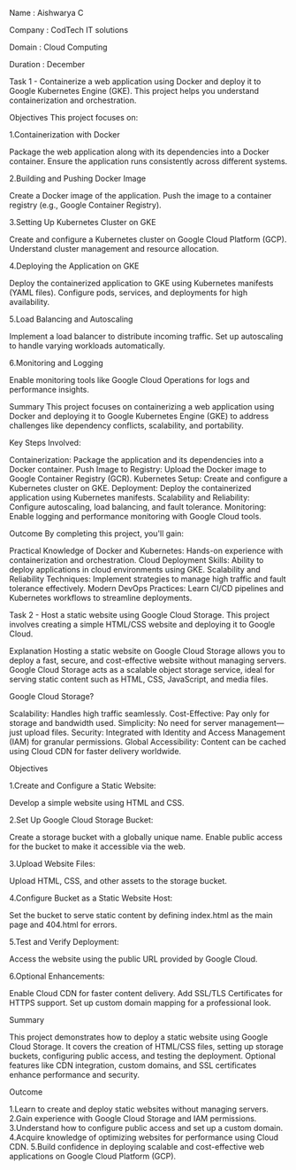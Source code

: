Name : Aishwarya C

Company : CodTech IT solutions

Domain : Cloud Computing

Duration : December

Task 1 - Containerize a web application using Docker and deploy it to
Google Kubernetes Engine (GKE). This project helps you
understand containerization and orchestration.

Objectives
This project focuses on:

1.Containerization with Docker

Package the web application along with its dependencies into a Docker container.
Ensure the application runs consistently across different systems.

2.Building and Pushing Docker Image

Create a Docker image of the application.
Push the image to a container registry (e.g., Google Container Registry).

3.Setting Up Kubernetes Cluster on GKE

Create and configure a Kubernetes cluster on Google Cloud Platform (GCP).
Understand cluster management and resource allocation.

4.Deploying the Application on GKE

Deploy the containerized application to GKE using Kubernetes manifests (YAML files).
Configure pods, services, and deployments for high availability.

5.Load Balancing and Autoscaling

Implement a load balancer to distribute incoming traffic.
Set up autoscaling to handle varying workloads automatically.

6.Monitoring and Logging

Enable monitoring tools like Google Cloud Operations for logs and performance insights.

Summary
This project focuses on containerizing a web application using Docker and deploying it to Google Kubernetes Engine (GKE) to address challenges like dependency conflicts, scalability, and portability.

Key Steps Involved:

Containerization: Package the application and its dependencies into a Docker container.
Push Image to Registry: Upload the Docker image to Google Container Registry (GCR).
Kubernetes Setup: Create and configure a Kubernetes cluster on GKE.
Deployment: Deploy the containerized application using Kubernetes manifests.
Scalability and Reliability: Configure autoscaling, load balancing, and fault tolerance.
Monitoring: Enable logging and performance monitoring with Google Cloud tools.

Outcome
By completing this project, you'll gain:

Practical Knowledge of Docker and Kubernetes: Hands-on experience with containerization and orchestration.
Cloud Deployment Skills: Ability to deploy applications in cloud environments using GKE.
Scalability and Reliability Techniques: Implement strategies to manage high traffic and fault tolerance effectively.
Modern DevOps Practices: Learn CI/CD pipelines and Kubernetes workflows to streamline deployments.

Task 2 - Host a static website using Google Cloud Storage. This project
involves creating a simple HTML/CSS website and deploying it
to Google Cloud.


Explanation
Hosting a static website on Google Cloud Storage allows you to deploy a fast, secure, and cost-effective website without managing servers. Google Cloud Storage acts as a scalable object storage service, ideal for serving static content such as HTML, CSS, JavaScript, and media files.

Google Cloud Storage?

Scalability: Handles high traffic seamlessly.
Cost-Effective: Pay only for storage and bandwidth used.
Simplicity: No need for server management—just upload files.
Security: Integrated with Identity and Access Management (IAM) for granular permissions.
Global Accessibility: Content can be cached using Cloud CDN for faster delivery worldwide.

Objectives

1.Create and Configure a Static Website:

Develop a simple website using HTML and CSS.

2.Set Up Google Cloud Storage Bucket:

Create a storage bucket with a globally unique name.
Enable public access for the bucket to make it accessible via the web.

3.Upload Website Files:

Upload HTML, CSS, and other assets to the storage bucket.

4.Configure Bucket as a Static Website Host:

Set the bucket to serve static content by defining index.html as the main page and 404.html for errors.

5.Test and Verify Deployment:

Access the website using the public URL provided by Google Cloud.

6.Optional Enhancements:

Enable Cloud CDN for faster content delivery.
Add SSL/TLS Certificates for HTTPS support.
Set up custom domain mapping for a professional look.

Summary

This project demonstrates how to deploy a static website using Google Cloud Storage. It covers the creation of HTML/CSS files, setting up storage buckets, configuring public access, and testing the deployment. Optional features like CDN integration, custom domains, and SSL certificates enhance performance and security.

Outcome

1.Learn to create and deploy static websites without managing servers.
2.Gain experience with Google Cloud Storage and IAM permissions.
3.Understand how to configure public access and set up a custom domain.
4.Acquire knowledge of optimizing websites for performance using Cloud CDN.
5.Build confidence in deploying scalable and cost-effective web applications on Google Cloud Platform (GCP).


